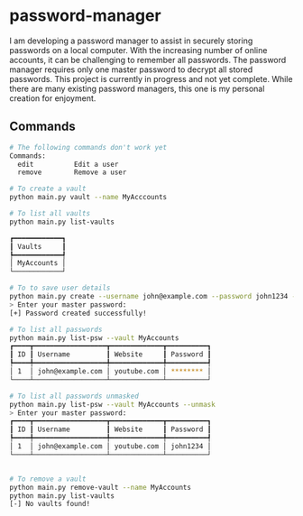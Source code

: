 # password-manager

I am developing a password manager to assist in securely storing passwords on a local computer. With the increasing number of online accounts, it can be challenging to remember all passwords. The password manager requires only one master password to decrypt all stored passwords. This project is currently in progress and not yet complete. While there are many existing password managers, this one is my personal creation for enjoyment.


## Commands

```bash
# The following commands don't work yet
Commands:
  edit          Edit a user
  remove        Remove a user
```

```bash
# To create a vault
python main.py vault --name MyAcccounts 

# To list all vaults
python main.py list-vaults

┏━━━━━━━━━━━━┓
┃ Vaults     ┃
┡━━━━━━━━━━━━┩
│ MyAccounts │
└────────────┘

# To to save user details
python main.py create --username john@example.com --password john1234 --website youtube.com --vault MyAccounts
> Enter your master password: 
[+] Password created successfully!

# To list all passwords
python main.py list-psw --vault MyAccounts
┏━━━━┳━━━━━━━━━━━━━━━━━━┳━━━━━━━━━━━━━┳━━━━━━━━━━┓
┃ ID ┃ Username         ┃ Website     ┃ Password ┃
┡━━━━╇━━━━━━━━━━━━━━━━━━╇━━━━━━━━━━━━━╇━━━━━━━━━━┩
│ 1  │ john@example.com │ youtube.com │ ******** │
└────┴──────────────────┴─────────────┴──────────┘

# To list all passwords unmasked
python main.py list-psw --vault MyAccounts --unmask
> Enter your master password: 
┏━━━━┳━━━━━━━━━━━━━━━━━━┳━━━━━━━━━━━━━┳━━━━━━━━━━┓
┃ ID ┃ Username         ┃ Website     ┃ Password ┃
┡━━━━╇━━━━━━━━━━━━━━━━━━╇━━━━━━━━━━━━━╇━━━━━━━━━━┩
│ 1  │ john@example.com │ youtube.com │ john1234 │
└────┴──────────────────┴─────────────┴──────────┘


# To remove a vault
python main.py remove-vault --name MyAccounts
python main.py list-vaults
[-] No vaults found! 
```


